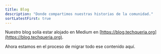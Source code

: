 ```yaml
---
title: Blog
description: "Donde compartimos nuestras historias de la comunidad."
sortLatestFirst: true
---
```


Nuestro blog solía estar alojado en Medium en [https://blog.techqueria.org](https://blog.techqueria.org).

Ahora estamos en el proceso de migrar todo ese contenido aquí.

